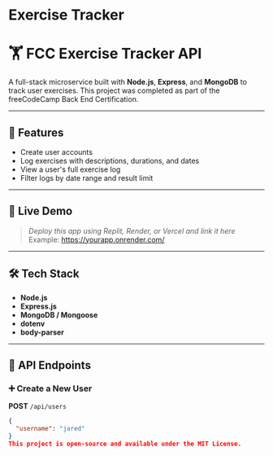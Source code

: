 # Exercise Tracker
# 🏋️ FCC Exercise Tracker API

A full-stack microservice built with **Node.js**, **Express**, and **MongoDB** to track user exercises. This project was completed as part of the freeCodeCamp Back End Certification.

---

## 🚀 Features

- Create user accounts
- Log exercises with descriptions, durations, and dates
- View a user's full exercise log
- Filter logs by date range and result limit

---

## 🔗 Live Demo

> _Deploy this app using Replit, Render, or Vercel and link it here_  
> Example: https://yourapp.onrender.com/

---

## 🛠️ Tech Stack

- **Node.js**
- **Express.js**
- **MongoDB / Mongoose**
- **dotenv**
- **body-parser**

---

## 📡 API Endpoints

### ➕ Create a New User  
**POST** `/api/users`  
```json
{
  "username": "jared"
}
This project is open-source and available under the MIT License.
